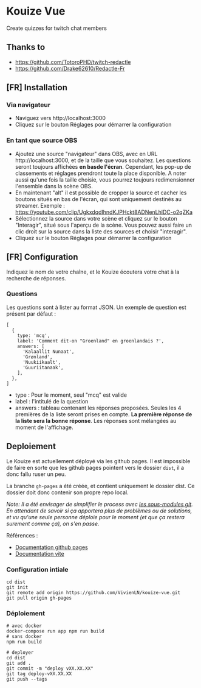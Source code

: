 # Kouize Vue
Create quizzes for twitch chat members

## Thanks to
* https://github.com/TotoroPHD/twitch-redactle
* https://github.com/Drake62610/Redactle-Fr

## [FR] Installation

### Via navigateur
* Naviguez vers http://localhost:3000
* Cliquez sur le bouton Réglages pour démarrer la configuration

### En tant que source OBS
* Ajoutez une source "navigateur" dans OBS, avec en URL http://localhost:3000, et de la taille que vous souhaitez. Les questions seront toujours affichées **en basde l'écran**. Cependant, les pop-up de classements et réglages prendront toute la place disponible. A noter aussi qu'une fois la taille choisie, vous pourrez toujours redimensionner l'ensemble dans la scène OBS.
* En maintenant "alt" il est possible de cropper la source et cacher les boutons situés en bas de l'écran, qui sont uniquement destinés au streamer. Exemple : https://youtube.com/clip/UgkxdqdIhndKJPHckt8ADNenLhlDC-o2qZKa
* Sélectionnez la source dans votre scène et cliquez sur le bouton "Interagir", situé sous l'aperçu de la scène. Vous pouvez aussi faire un clic droit sur la source dans la liste des sources et choisir "interagir".
* Cliquez sur le bouton Réglages pour démarrer la configuration

## [FR] Configuration
Indiquez le nom de votre chaîne, et le Kouize écoutera votre chat à la recherche de réponses.

### Questions

Les questions sont à lister au format JSON. Un exemple de question est présent par défaut :

```
[
  {
    type: 'mcq',
    label: 'Comment dit-on "Groenland" en groenlandais ?',
    answers: [
      'Kalaallit Nunaat',
      'Grønland',
      'Nuukiikaalt',
      'Guuriitanaak',
    ],
  },
]
```

* type : Pour le moment, seul "mcq" est valide
* label : l'intitulé de la question
* answers : tableau contenant les réponses proposées. Seules les 4 premières de la liste seront prises en compte. **La première réponse de la liste sera la bonne réponse**. Les réponses sont mélangées au moment de l'affichage.

## Deploiement
Le Kouize est actuellement déployé via les github pages. 
Il est impossible de faire en sorte que les github pages pointent vers le dossier `dist`, il a donc fallu ruser un peu.

La branche `gh-pages` a été créée, et contient uniquement le dossier dist. Ce dossier doit donc contenir son propre repo local.

*Note: Il a été envisager de simplifier le process avec [les sous-modules git](https://git-scm.com/book/fr/v2/Utilitaires-Git-Sous-modules). En attendant de savoir si ça apportera plus de problèmes ou de solutions, et vu qu'une seule personne déploie pour le moment (et que ça restera surement comme ça), on s'en passe.*

Références :
* [Documentation github pages](https://docs.github.com/en/pages)
* [Documentation vite](https://vitejs.dev/guide/static-deploy.html#github-pages)

### Configuration intiale
```
cd dist
git init
git remote add origin https://github.com/VivienLN/kouize-vue.git
git pull origin gh-pages
```

### Déploiement
```
# avec docker
docker-compose run app npm run build
# sans docker
npm run build

# deployer
cd dist
git add .
git commit -m "deploy vXX.XX.XX"
git tag deploy-vXX.XX.XX
git push --tags
```